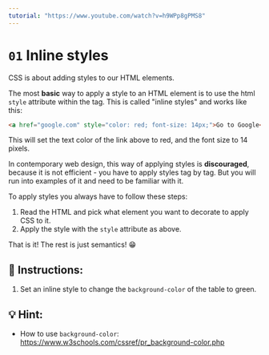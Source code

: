 ```yaml
---
tutorial: "https://www.youtube.com/watch?v=h9WPp8gPMS8"
---
```

# `01` Inline styles

CSS is about adding styles to our HTML elements. 

The most **basic** way to apply a style to an HTML element is to use the html `style` attribute within the tag. This is called "inline styles" and works like this:

```HTML
<a href="google.com" style="color: red; font-size: 14px;">Go to Google</a>
```

This will set the text color of the link above to red, and the font size to 14 pixels.

In contemporary web design, this way of applying styles is **discouraged**, because it is not efficient - you have to apply styles tag by tag. But you will run into examples of it and need to be familiar with it.   

To apply styles you always have to follow thеse steps:

1. Read the HTML and pick what element you want to decorate to apply CSS to it.
2. Apply the style with the `style` attribute as above. 

That is it! The rest is just semantics! 😁

## 📝 Instructions:

1. Set an inline style to change the `background-color` of the table to green.

## 💡 Hint:

- How to use `background-color`: https://www.w3schools.com/cssref/pr_background-color.php
